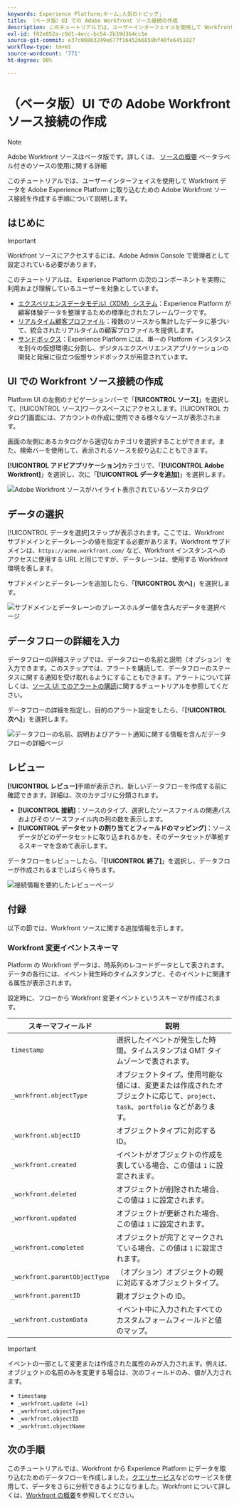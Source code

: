 ```yaml
---
keywords: Experience Platform;ホーム;人気のトピック;
title: （ベータ版）UI での Adobe Workfront ソース接続の作成
description: このチュートリアルでは、ユーザーインターフェイスを使用して Workfront データを Adobe Experience Platform に取り込むための Adobe Workfront ソース接続を作成する手順について説明します。
exl-id: f82e852a-c9d1-4ecc-bc54-2b39d3b4cc1e
source-git-commit: e37c00863249e677f1645266859bf40fe6451827
workflow-type: tm+mt
source-wordcount: '771'
ht-degree: 98%

---
```


# （ベータ版）UI での Adobe Workfront ソース接続の作成

>[!NOTE]
>
>Adobe Workfront ソースはベータ版です。詳しくは、 [ソースの概要](../../../../home.md#terms-and-conditions) ベータラベル付きのソースの使用に関する詳細

このチュートリアルでは、ユーザーインターフェイスを使用して Workfront データを Adobe Experience Platform に取り込むための Adobe Workfront ソース接続を作成する手順について説明します。

## はじめに

>[!IMPORTANT]
>
>Workfront ソースにアクセスするには、Adobe Admin Console で管理者として設定されている必要があります。

このチュートリアルは、 Experience Platform の次のコンポーネントを実際に利用および理解しているユーザーを対象としています。

* [エクスペリエンスデータモデルl（XDM）システム](../../../../../xdm/home.md)：Experience Platform が顧客体験データを整理するための標準化されたフレームワークです。
* [リアルタイム顧客プロファイル](../../../../../profile/home.md)：複数のソースから集計したデータに基づいて、統合されたリアルタイムの顧客プロファイルを提供します。
* [サンドボックス](../../../../../sandboxes/home.md)：Experience Platform には、単一の Platform インスタンスを別々の仮想環境に分割し、デジタルエクスペリエンスアプリケーションの開発と発展に役立つ仮想サンドボックスが用意されています。

## UI での Workfront ソース接続の作成

Platform UI の左側のナビゲーションバーで「**[!UICONTROL ソース]**」を選択して、[!UICONTROL ソース]ワークスペースにアクセスします。[!UICONTROL カタログ]画面には、アカウントの作成に使用できる様々なソースが表示されます。

画面の左側にあるカタログから適切なカテゴリを選択することができます。また、検索バーを使用して、表示されるソースを絞り込むこともできます。

**[!UICONTROL アドビアプリケーション]**&#x200B;カテゴリで、「**[!UICONTROL Adobe Workfront]**」を選択し、次に「**[!UICONTROL データを追加]**」を選択します。

![Adobe Workfront ソースがハイライト表示されているソースカタログ](../../../../images/tutorials/create/workfront/catalog.png)

## データの選択

[!UICONTROL データを選択]ステップが表示されます。ここでは、Workfront サブドメインとデータレーンの値を指定する必要があります。Workfront サブドメインは、`https://acme.workfront.com/` など、Workfront インスタンスへのアクセスに使用する URL と同じですが、データレーンは、使用する Workfront 環境を表します。

サブドメインとデータレーンを追加したら、「**[!UICONTROL 次へ]**」を選択します。

![サブドメインとデータレーンのプレースホルダー値を含んだデータを選択ページ](../../../../images/tutorials/create/workfront/select-data.png)

## データフローの詳細を入力

データフローの詳細ステップでは、データフローの名前と説明（オプション）を入力できます。このステップでは、アラートを購読して、データフローのステータスに関する通知を受け取れるようにすることもできます。アラートについて詳しくは、[ソース UI でのアラートの購読](../../alerts.md)に関するチュートリアルを参照してください。

データフローの詳細を指定し、目的のアラート設定をしたら、「**[!UICONTROL 次へ]**」を選択します。

![データフローの名前、説明およびアラート通知に関する情報を含んだデータフローの詳細ページ](../../../../images/tutorials/create/workfront/dataflow-detail.png)

## レビュー

**[!UICONTROL レビュー]**&#x200B;手順が表示され、新しいデータフローを作成する前に確認できます。詳細は、次のカテゴリに分類されます。

* **[!UICONTROL 接続]**：ソースのタイプ、選択したソースファイルの関連パスおよびそのソースファイル内の列の数を表示します。
* **[!UICONTROL データセットの割り当てとフィールドのマッピング]**：ソースデータがどのデータセットに取り込まれるかを、そのデータセットが準拠するスキーマを含めて表示します。

データフローをレビューしたら、「**[!UICONTROL 終了]**」を選択し、データフローが作成されるまでしばらく待ちます。

![接続情報を要約したレビューページ](../../../../images/tutorials/create/workfront/review.png)

## 付録

以下の節では、Workfront ソースに関する追加情報を示します。

### Workfront 変更イベントスキーマ

Platform の Workfront データは、時系列のレコードデータとして表されます。データの各行には、イベント発生時のタイムスタンプと、そのイベントに関連する属性が表示されます。

設定時に、フローから Workfront 変更イベントというスキーマが作成されます。

| スキーマフィールド | 説明 |
| --- | --- |
| `timestamp` | 選択したイベントが発生した時間。タイムスタンプは GMT タイムゾーンで表されます。 |
| `_workfront.objectType` | オブジェクトタイプ。使用可能な値には、変更または作成されたオブジェクトに応じて、`project`、`task`、`portfolio` などがあります。 |
| `_workfront.objectID` | オブジェクトタイプに対応する ID。 |
| `_workfront.created` | イベントがオブジェクトの作成を表している場合、この値は `1` に設定されます。 |
| `_workfront.deleted` | オブジェクトが削除された場合、この値は `1` に設定されます。 |
| `_worfkront.updated` | オブジェクトが更新された場合、この値は `1` に設定されます。 |
| `_workfront.completed` | オブジェクトが完了とマークされている場合、この値は `1` に設定されます。 |
| `_workfront.parentObjectType` | （オプション）オブジェクトの親に対応するオブジェクトタイプ。 |
| `_workfront.parentID` | 親オブジェクトの ID。 |
| `_workfront.customData` | イベント中に入力されたすべてのカスタムフォームフィールドと値のマップ。 |

>[!IMPORTANT]
>
>イベントの一部として変更または作成された属性のみが入力されます。例えば、オブジェクトの名前のみを変更する場合は、次のフィールドのみ、値が入力されます。<ul><li>`timestamp`</li><li>`_workfront.update (=1)`</li><li>`_workfront.objectType`</li><li>`_workfront.objectID`</li><li>`_workfront.objectName`</li></ul>

## 次の手順

このチュートリアルでは、Workfront から Experience Platform にデータを取り込むためのデータフローを作成しました。[クエリサービス](../../../../../query-service/home.md)などのサービスを使用して、データをさらに分析できるようになりました。Workfront について詳しくは、[Workfront の概要](../../../../connectors/adobe-applications/workfront.md)を参照してください。
